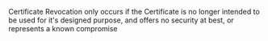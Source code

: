 Certificate Revocation only occurs if the Certificate is no longer intended to be used for it's designed purpose, and offers no security at best, or represents a known compromise
